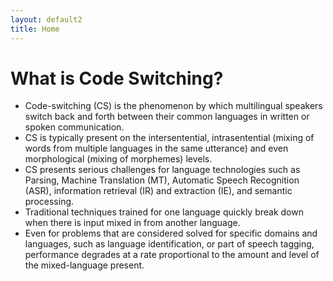 ```yaml
---
layout: default2
title: Home
---
```

What is Code Switching?
=======================

- Code-switching (CS) is the phenomenon by which multilingual speakers switch back and forth between their common languages in written or spoken communication. 
- CS is typically present on the intersentential, intrasentential (mixing of words from multiple languages in the same utterance) and even morphological (mixing of morphemes) levels. 
- CS presents serious challenges for language technologies such as Parsing, Machine Translation (MT), Automatic Speech Recognition (ASR), information retrieval (IR) and extraction (IE), and semantic processing. 
- Traditional techniques trained for one language quickly break down when there is input mixed in from another language. 
- Even for problems that are considered solved for specific domains and languages, such as language identification, or part of speech tagging, performance degrades at a rate proportional to the amount and level of the mixed-language present.


